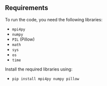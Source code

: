 ## Requirements

To run the code, you need the following libraries:

- `mpi4py`
- `numpy`
- `PIL` (Pillow)
- `math`
- `sys`
- `os`
- `time`

Install the required libraries using:

 - `pip install mpi4py numpy pillow`



